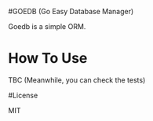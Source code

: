 #GOEDB (Go Easy Database Manager)

Goedb is a simple ORM.

# How To Use

TBC (Meanwhile, you can check the tests)

#License

MIT
